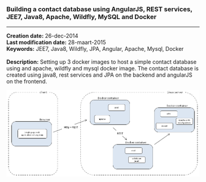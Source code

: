 ### Building a contact database using AngularJS, REST services, JEE7, Java8, Apache, Wildfly, MySQL and Docker


----------


**Creation date:** 26-dec-2014  <br>
**Last modification date:** 28-maart-2015  <br>
**Keywords:** JEE7, Java8, Wildfly, JPA, Angular, Apache, Mysql, Docker  <br>  
**Description:** Setting up 3 docker images to host a simple contact database using and apache, wildfly and mysql docker image. The contact database is created using java8, rest services and JPA on the backend and angularJS on the frontend.

![alt tag](https://raw.githubusercontent.com/robbertvdzon/contactdb.v1/master/contactdatabase1-architecture.png)
